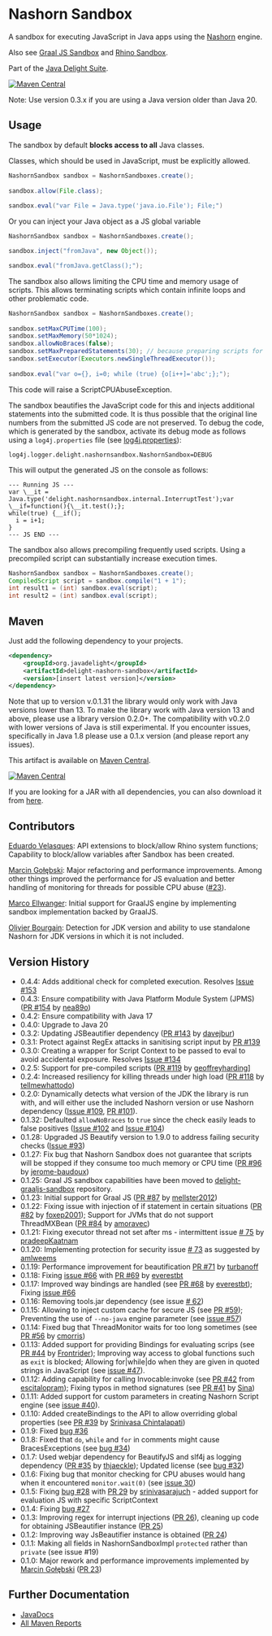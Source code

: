 # Nashorn Sandbox

A sandbox for executing JavaScript in Java apps using the [Nashorn](https://docs.oracle.com/javase/8/docs/technotes/guides/scripting/nashorn/) engine.

Also see [Graal JS Sandbox](https://github.com/javadelight/delight-graaljs-sandbox) and [Rhino Sandbox](https://github.com/javadelight/delight-rhino-sandbox).

Part of the [Java Delight Suite](https://github.com/javadelight/delight-main#java-delight-suite).

[![Maven Central](https://img.shields.io/maven-central/v/org.javadelight/delight-nashorn-sandbox.svg)](https://search.maven.org/#search%7Cga%7C1%7Cdelight-nashorn-sandbox)

Note: Use version 0.3.x if you are using a Java version older than Java 20.

## Usage

The sandbox by default **blocks access to all** Java classes.

Classes, which should be used in JavaScript, must be explicitly allowed.

```java
NashornSandbox sandbox = NashornSandboxes.create();
     
sandbox.allow(File.class);
     
sandbox.eval("var File = Java.type('java.io.File'); File;")
```

Or you can inject your Java object as a JS global variable

```java
NashornSandbox sandbox = NashornSandboxes.create();

sandbox.inject("fromJava", new Object());

sandbox.eval("fromJava.getClass();");
```

The sandbox also allows limiting the CPU time and memory usage of scripts. This allows terminating scripts which contain infinite loops and other problematic code.

```java
NashornSandbox sandbox = NashornSandboxes.create();
     
sandbox.setMaxCPUTime(100);
sandbox.setMaxMemory(50*1024);
sandbox.allowNoBraces(false);
sandbox.setMaxPreparedStatements(30); // because preparing scripts for execution is expensive
sandbox.setExecutor(Executors.newSingleThreadExecutor());
     
sandbox.eval("var o={}, i=0; while (true) {o[i++]='abc';};");
```

This code will raise a ScriptCPUAbuseException.

The sandbox beautifies the JavaScript code for this and injects additional statements into the submitted code. It is thus possible that the original line numbers from
the submitted JS code are not preserved. To debug the code, which is generated by the sandbox, activate its debug mode as follows using a `log4j.properties` file (see [log4j.properties](https://github.com/javadelight/delight-nashorn-sandbox/blob/master/src/test/resources/log4j.properties)):

```
log4j.logger.delight.nashornsandbox.NashornSandbox=DEBUG
```

This will output the generated JS on the console as follows:

```
--- Running JS ---
var \__it = Java.type('delight.nashornsandbox.internal.InterruptTest');var \__if=function(){\__it.test();};
while(true) {__if();
  i = i+1;
}
--- JS END ---
```

The sandbox also allows precompiling frequently used scripts. Using a precompiled script can substantially increase execution times.

```java
NashornSandbox sandbox = NashornSandboxes.create();
CompiledScript script = sandbox.compile("1 + 1");
int result1 = (int) sandbox.eval(script);
int result2 = (int) sandbox.eval(script);
```

## Maven

Just add the following dependency to your projects.

```xml
<dependency>
    <groupId>org.javadelight</groupId>
    <artifactId>delight-nashorn-sandbox</artifactId>
    <version>[insert latest version]</version>
</dependency>
```

Note that up to version v.0.1.31 the library would only work with Java versions lower than 13. To make the library work with Java version 13 and above, please use a library version 0.2.0+. The compatibility with v0.2.0 with lower versions of Java is still experimental. If you encounter issues, specifically in Java 1.8 please use a 0.1.x version (and please report any issues).

This artifact is available on [Maven Central](https://search.maven.org/#search%7Cga%7C1%7Cdelight-nashorn-sandbox). 

[![Maven Central](https://img.shields.io/maven-central/v/org.javadelight/delight-nashorn-sandbox.svg)](https://search.maven.org/#search%7Cga%7C1%7Cdelight-nashorn-sandbox)

If you are looking for a JAR with all dependencies, you can also download it from [here](https://github.com/javadelight/delight-nashorn-sandbox/releases).

## Contributors

[Eduardo Velasques](https://github.com/eduveks): API extensions to block/allow Rhino system functions; Capability to block/allow variables after Sandbox has been created. 

[Marcin Gołębski](https://github.com/mgolebsk): Major refactoring and performance improvements. Among other things improved the performance
for JS evaluation and better handling of monitoring for threads for possible CPU abuse ([#23](https://github.com/javadelight/delight-nashorn-sandbox/pull/23)).

[Marco Ellwanger](https://github.com/mellster2012): Initial support for GraalJS engine by implementing sandbox implementation backed by GraalJS.

[Olivier Bourgain](https://github.com/obourgain): Detection for JDK version and ability to use standalone Nashorn for JDK versions in which it is not included.

## Version History

- 0.4.4: Adds additional check for completed execution. Resolves [Issue #153](https://github.com/javadelight/delight-nashorn-sandbox/issues/153)
- 0.4.3: Ensure compatibility with Java Platform Module System (JPMS) ([PR #154](https://github.com/javadelight/delight-nashorn-sandbox/pull/154) by [nea89o](https://github.com/nea89o))
- 0.4.2: Ensure compatibility with Java 17
- 0.4.0: Upgrade to Java 20
- 0.3.2: Updating JSBeautifier dependency ([PR #143](https://github.com/javadelight/delight-nashorn-sandbox/pull/143) by [davejbur](https://github.com/davejbur))
- 0.3.1: Protect against RegEx attacks in sanitising script input by [PR #139](https://github.com/javadelight/delight-nashorn-sandbox/pull/139)
- 0.3.0: Creating a wrapper for Script Context to be passed to eval to avoid accidental exposure. Resolves [Issue #134](https://github.com/javadelight/delight-nashorn-sandbox/issues/134)
- 0.2.5: Support for pre-compiled scripts ([PR #119](https://github.com/javadelight/delight-nashorn-sandbox/pull/119) by [geoffreyharding](https://github.com/geoffreyharding)]
- 0.2.4: Increased resiliency for killing threads under high load ([PR #118](https://github.com/javadelight/delight-nashorn-sandbox/pull/118) by [tellmewhattodo](https://github.com/tellmewhattodo))
- 0.2.0: Dynamically detects what version of the JDK the library is run with, and will either use the included Nashorn version or use Nashorn dependency ([Issue #109](https://github.com/javadelight/delight-nashorn-sandbox/issues/109), [PR #101](https://github.com/javadelight/delight-nashorn-sandbox/pull/111)).
- 0.1.32: Defaulted `allowNoBraces` to `true` since the check easily leads to false positives ([Issue #102](https://github.com/javadelight/delight-nashorn-sandbox/issues/102) and [Issue #104](https://github.com/javadelight/delight-nashorn-sandbox/issues/104)) 
- 0.1.28: Upgraded JS Beautify version to 1.9.0 to address failing security checks ([Issue #93](https://github.com/javadelight/delight-nashorn-sandbox/issues/93)) 
- 0.1.27: Fix bug that Nashorn Sandbox does not guarantee that scripts will be stopped if they consume too much memory or CPU time ([PR #96](https://github.com/javadelight/delight-nashorn-sandbox/pull/96) by [jerome-baudoux](https://github.com/jerome-baudoux))
- 0.1.25: Graal JS sandbox capabilities have been moved to [delight-graaljs-sandbox](https://github.com/javadelight/delight-graaljs-sandbox) repository. 
- 0.1.23: Initial support for Graal JS ([PR #87](https://github.com/javadelight/delight-nashorn-sandbox/pull/87/) by [mellster2012](https://github.com/mellster2012)) 
- 0.1.22: Fixing issue with injection of if statement in certain situations ([PR #82](https://github.com/javadelight/delight-nashorn-sandbox/pull/82) by [foxep2001](https://github.com/foxep2001)); Support for JVMs that do not support ThreadMXBean ([PR #84](https://github.com/javadelight/delight-nashorn-sandbox/pull/84) by [amoravec](https://github.com/amoravec))
- 0.1.21: Fixing executor thread not set after <some value> ms - intermittent issue [# 75](https://github.com/javadelight/delight-nashorn-sandbox/issues/75) by [pradeepKaatnam](https://github.com/pradeepKaatnam) 
- 0.1.20: Implementing protection for security issue [# 73](https://github.com/javadelight/delight-nashorn-sandbox/issues/73) as suggested by [amlweems](https://github.com/amlweems)
- 0.1.19: Performance improvement for beautification [PR #71](https://github.com/javadelight/delight-nashorn-sandbox/pull/71) by [turbanoff](https://github.com/turbanoff)
- 0.1.18: Fixing [issue #66](https://github.com/javadelight/delight-nashorn-sandbox/issues/67) with [PR #69](https://github.com/javadelight/delight-nashorn-sandbox/pull/69) by [everestbt](https://github.com/everestbt)
- 0.1.17: Improved way bindings are handled (see [PR #68](https://github.com/javadelight/delight-nashorn-sandbox/pull/68) by [everestbt](https://github.com/everestbt)); Fixing [issue #66](https://github.com/javadelight/delight-nashorn-sandbox/issues/66)
- 0.1.16: Removing tools.jar dependency (see issue [# 62](https://github.com/javadelight/delight-nashorn-sandbox/issues/62))
- 0.1.15: Allowing to inject custom cache for secure JS (see [PR #59](https://github.com/javadelight/delight-nashorn-sandbox/pull/59)); Preventing the use of `--no-java` engine parameter (see [issue #57](https://github.com/javadelight/delight-nashorn-sandbox/issues/57))
- 0.1.14: Fixed bug that ThreadMonitor waits for too long sometimes (see [PR #56](https://github.com/javadelight/delight-nashorn-sandbox/pull/56) by [cmorris](https://github.com/cmorriss))
- 0.1.13: Added support for providing Bindings for evaluating scrips (see [PR #44](https://github.com/javadelight/delight-nashorn-sandbox/pull/44) by [Frontrider](https://github.com/Frontrider)); Improving way access to global functions such as `exit` is blocked; Allowing for|while|do when they are given in quoted strings in JavaScript (see [issue #47](https://github.com/javadelight/delight-nashorn-sandbox/issues/47)).
- 0.1.12: Adding capability for calling Invocable:invoke (see [PR #42](https://github.com/javadelight/delight-nashorn-sandbox/pull/42) from [escitalopram](https://github.com/escitalopram)); Fixing typos in method signatures (see [PR #41](https://github.com/javadelight/delight-nashorn-sandbox/pull/41) by [Sina](https://github.com/sinaa))
- 0.1.11: Added support for custom parameters in creating Nashorn Script engine (see [issue #40](https://github.com/javadelight/delight-nashorn-sandbox/issues/40)).
- 0.1.10: Added createBindings to the API to allow overriding global properties (see [PR #39](https://github.com/javadelight/delight-nashorn-sandbox/pull/39) by [Srinivasa Chintalapati](https://github.com/srinivasarajuch))
- 0.1.9: Fixed [bug #36](https://github.com/javadelight/delight-nashorn-sandbox/issues/36)
- 0.1.8: Fixed that `do`, `while` and `for` in comments might cause BracesExceptions (see [bug #34](https://github.com/javadelight/delight-nashorn-sandbox/issues/34))
- 0.1.7: Used webjar dependency for BeautifyJS and slf4j as logging dependency ([PR #35](https://github.com/javadelight/delight-nashorn-sandbox/issues/32) by [thjaeckle](https://github.com/thjaeckle)); Updated license (see [bug #32](https://github.com/javadelight/delight-nashorn-sandbox/issues/32))
- 0.1.6: Fixing bug that monitor checking for CPU abuses would hang when it encountered `monitor.wait(0)` (see [issue 30](https://github.com/javadelight/delight-nashorn-sandbox/issueks/30))
- 0.1.5: Fixing [bug #28](https://github.com/javadelight/delight-nashorn-sandbox/issues/28) with [PR 29](https://github.com/javadelight/delight-nashorn-sandbox/pull/29) by [srinivasarajuch](https://github.com/srinivasarajuch) - added support for evaluation JS with specific ScriptContext 
- 0.1.4: Fixing [bug #27](https://github.com/javadelight/delight-nashorn-sandbox/issues/27)
- 0.1.3: Improving regex for interrupt injections ([PR 26](https://github.com/javadelight/delight-nashorn-sandbox/pull/26)), cleaning up code for obtaining JSBeautifier instance ([PR 25](https://github.com/javadelight/delight-nashorn-sandbox/pull/25)) 
- 0.1.2: Improving way JsBeautifier instance is obtained ([PR 24](https://github.com/javadelight/delight-nashorn-sandbox/pull/24)) 
- 0.1.1: Making all fields in NashornSandboxImpl `protected` rather than `private` (see issue #19)
- 0.1.0: Major rework and performance improvements implemented by [Marcin Gołębski](https://github.com/mgolebsk) ([PR 23](https://github.com/javadelight/delight-nashorn-sandbox/pull/23))

## Further Documentation

- [JavaDocs](http://modules.appjangle.com/delight-nashorn-sandbox/latest/apidocs/index.html)
- [All Maven Reports](http://modules.appjangle.com/delight-nashorn-sandbox/latest/project-reports.html)
